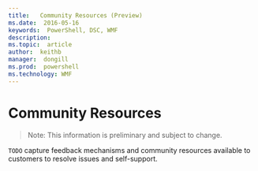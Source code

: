```yaml
---
title:   Community Resources (Preview)
ms.date:  2016-05-16
keywords:  PowerShell, DSC, WMF
description:  
ms.topic:  article
author:  keithb
manager:  dongill
ms.prod:  powershell
ms.technology: WMF
---
```


# Community Resources #
> Note: This information is preliminary and subject to change.


`TODO` capture feedback mechanisms and community resources available to customers to resolve issues and self-support.
